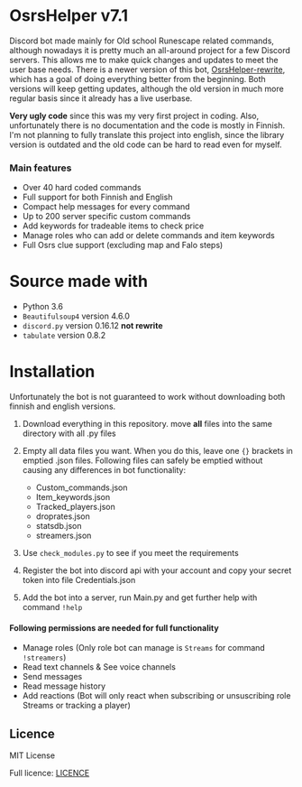 # OsrsHelper v7.1

Discord bot made mainly for Old school Runescape related commands, although nowadays it is pretty much an all-around project for a few Discord servers. This allows me to make quick changes and updates to meet the user base needs. There is a newer version of this bot, [OsrsHelper-rewrite](https://github.com/Visperi/OsrsHelper-rewrite), which has a goal of doing everything better from the beginning. Both versions will keep getting updates, although the old version in much more regular basis since it already has a live userbase.

**Very ugly code** since this was my very first project in coding. Also, unfortunately there is no documentation and the code is mostly in Finnish. I'm not planning to fully translate this project into english, since the library version is outdated and the old code can be hard to read even for myself.

### Main features
- Over 40 hard coded commands
- Full support for both Finnish and English
- Compact help messages for every command
- Up to 200 server specific custom commands
- Add keywords for tradeable items to check price
- Manage roles who can add or delete commands and item keywords
- Full Osrs clue support (excluding map and Falo steps)

# Source made with
- Python 3.6
- `Beautifulsoup4` version 4.6.0
- `discord.py` version 0.16.12 **not rewrite**
- `tabulate` version 0.8.2

# Installation
Unfortunately the bot is not guaranteed to work without downloading both finnish and english versions.

1. Download everything in this repository. move **all** files into the same directory with all .py files
2. Empty all data files you want. When you do this, leave one `{}` brackets in emptied .json files. Following files can safely be emptied without causing any differences in bot functionality:
   - Custom_commands.json
   - Item_keywords.json
   - Tracked_players.json
   - droprates.json
   - statsdb.json
   - streamers.json
   
3. Use `check_modules.py` to see if you meet the requirements
4. Register the bot into discord api with your account and copy your secret token into file Credentials.json
5. Add the bot into a server, run Main.py and get further help with command `!help`

#### Following permissions are needed for full functionality

- Manage roles (Only role bot can manage is `Streams` for command `!streamers`)
- Read text channels & See voice channels
- Send messages
- Read message history
- Add reactions (Bot will only react when subscribing or unsuscribing role Streams or tracking a player)

## Licence
MIT License

Full licence: [LICENCE](/LICENCE)
